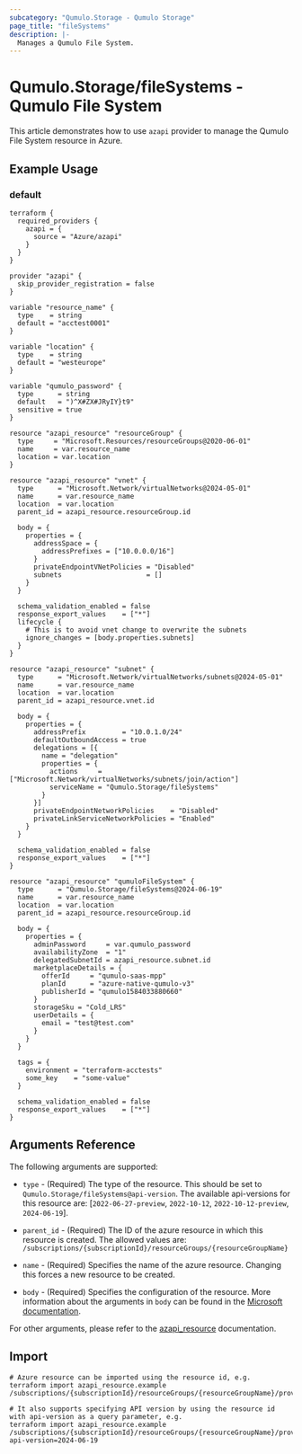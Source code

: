 ```yaml
---
subcategory: "Qumulo.Storage - Qumulo Storage"
page_title: "fileSystems"
description: |-
  Manages a Qumulo File System.
---
```


# Qumulo.Storage/fileSystems - Qumulo File System

This article demonstrates how to use `azapi` provider to manage the Qumulo File System resource in Azure.

## Example Usage

### default

```hcl
terraform {
  required_providers {
    azapi = {
      source = "Azure/azapi"
    }
  }
}

provider "azapi" {
  skip_provider_registration = false
}

variable "resource_name" {
  type    = string
  default = "acctest0001"
}

variable "location" {
  type    = string
  default = "westeurope"
}

variable "qumulo_password" {
  type      = string
  default   = ")^X#ZX#JRyIY}t9"
  sensitive = true
}

resource "azapi_resource" "resourceGroup" {
  type     = "Microsoft.Resources/resourceGroups@2020-06-01"
  name     = var.resource_name
  location = var.location
}

resource "azapi_resource" "vnet" {
  type      = "Microsoft.Network/virtualNetworks@2024-05-01"
  name      = var.resource_name
  location  = var.location
  parent_id = azapi_resource.resourceGroup.id

  body = {
    properties = {
      addressSpace = {
        addressPrefixes = ["10.0.0.0/16"]
      }
      privateEndpointVNetPolicies = "Disabled"
      subnets                     = []
    }
  }

  schema_validation_enabled = false
  response_export_values    = ["*"]
  lifecycle {
    # This is to avoid vnet change to overwrite the subnets
    ignore_changes = [body.properties.subnets]
  }
}

resource "azapi_resource" "subnet" {
  type      = "Microsoft.Network/virtualNetworks/subnets@2024-05-01"
  name      = var.resource_name
  location  = var.location
  parent_id = azapi_resource.vnet.id

  body = {
    properties = {
      addressPrefix         = "10.0.1.0/24"
      defaultOutboundAccess = true
      delegations = [{
        name = "delegation"
        properties = {
          actions     = ["Microsoft.Network/virtualNetworks/subnets/join/action"]
          serviceName = "Qumulo.Storage/fileSystems"
        }
      }]
      privateEndpointNetworkPolicies    = "Disabled"
      privateLinkServiceNetworkPolicies = "Enabled"
    }
  }

  schema_validation_enabled = false
  response_export_values    = ["*"]
}

resource "azapi_resource" "qumuloFileSystem" {
  type      = "Qumulo.Storage/fileSystems@2024-06-19"
  name      = var.resource_name
  location  = var.location
  parent_id = azapi_resource.resourceGroup.id

  body = {
    properties = {
      adminPassword     = var.qumulo_password
      availabilityZone  = "1"
      delegatedSubnetId = azapi_resource.subnet.id
      marketplaceDetails = {
        offerId     = "qumulo-saas-mpp"
        planId      = "azure-native-qumulo-v3"
        publisherId = "qumulo1584033880660"
      }
      storageSku = "Cold_LRS"
      userDetails = {
        email = "test@test.com"
      }
    }
  }

  tags = {
    environment = "terraform-acctests"
    some_key    = "some-value"
  }

  schema_validation_enabled = false
  response_export_values    = ["*"]
}

```



## Arguments Reference

The following arguments are supported:

* `type` - (Required) The type of the resource. This should be set to `Qumulo.Storage/fileSystems@api-version`. The available api-versions for this resource are: [`2022-06-27-preview`, `2022-10-12`, `2022-10-12-preview`, `2024-06-19`].

* `parent_id` - (Required) The ID of the azure resource in which this resource is created. The allowed values are:  
  `/subscriptions/{subscriptionId}/resourceGroups/{resourceGroupName}`

* `name` - (Required) Specifies the name of the azure resource. Changing this forces a new resource to be created.

* `body` - (Required) Specifies the configuration of the resource. More information about the arguments in `body` can be found in the [Microsoft documentation](https://learn.microsoft.com/en-us/azure/templates/Qumulo.Storage/fileSystems?pivots=deployment-language-terraform).

For other arguments, please refer to the [azapi_resource](https://registry.terraform.io/providers/Azure/azapi/latest/docs/resources/resource) documentation.

## Import

 ```shell
 # Azure resource can be imported using the resource id, e.g.
 terraform import azapi_resource.example /subscriptions/{subscriptionId}/resourceGroups/{resourceGroupName}/providers/Qumulo.Storage/fileSystems/{resourceName}
 
 # It also supports specifying API version by using the resource id with api-version as a query parameter, e.g.
 terraform import azapi_resource.example /subscriptions/{subscriptionId}/resourceGroups/{resourceGroupName}/providers/Qumulo.Storage/fileSystems/{resourceName}?api-version=2024-06-19
 ```
